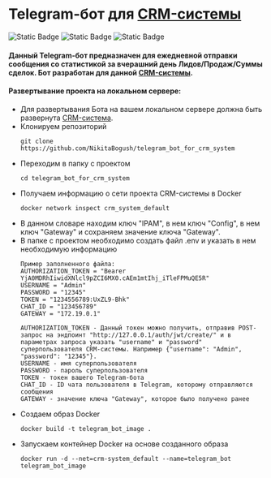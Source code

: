 # Telegram-бот для [CRM-системы](https://github.com/NikitaBogush/crm_system)

![Static Badge](https://img.shields.io/badge/python-3.10-blue?style=for-the-badge) ![Static Badge](https://img.shields.io/badge/python_telegram_bot-21.3-blue?style=for-the-badge) ![Static Badge](https://img.shields.io/badge/aioschedule-0.5.2-blue?style=for-the-badge) 

#### Данный Telegram-бот предназначен для ежедневной отправки сообщения со статистикой за вчерашний день Лидов/Продаж/Суммы сделок. Бот разработан для данной [CRM-системы](https://github.com/NikitaBogush/crm_system). 

#### Развертывание проекта на локальном сервере:
* Для развертывания Бота на вашем локальном сервере должна быть развернута [CRM-система](https://github.com/NikitaBogush/crm_system).
* Клонируем репозиторий
  ```
  git clone https://github.com/NikitaBogush/telegram_bot_for_crm_system
  ```
* Переходим в папку с проектом
  ```
  cd telegram_bot_for_crm_system
  ```  
* Получаем информацию о сети проекта CRM-системы в Docker 
  ```
  docker network inspect crm_system_default
  ```
* В данном словаре находим ключ "IPAM", в нем ключ "Config", в нем ключ "Gateway" и сохраняем значение ключа "Gateway".
* В папке с проектом необходимо создать файл .env и указать в нем необходимую информацию
  ```
  Пример заполненного файла:
  AUTHORIZATION_TOKEN = "Bearer YjA0MDRhIiwidXNlcl9pZCI6MX0.cAEm1mtIhj_iTleFPMuQE5R"
  USERNAME = "Admin"
  PASSWORD = "12345"
  TOKEN = "1234556789:UxZL9-Bhk"
  CHAT_ID = "123456789"
  GATEWAY = "172.19.0.1"
  
  AUTHORIZATION_TOKEN - Данный токен можно получить, отправив POST-запрос на эндпоинт "http://127.0.0.1/auth/jwt/create/" и в параметрах запроса указать "username" и "password" суперпользователя CRM-системы. Например {"username": "Admin", "password": "12345"}.
  USERNAME - имя суперпользователя
  PASSWORD - пароль суперпользователя
  TOKEN - токен вашего Telegram-бота
  CHAT_ID - ID чата пользователя в Telegram, которому отправляются сообщения
  GATEWAY - значение ключа "Gateway", которое было получено ранее
  ```
* Создаем образ Docker
  ```
  docker build -t telegram_bot_image .
  ```
* Запускаем контейнер Docker на основе созданного образа
  ```
  docker run -d --net=crm-system_default --name=telegram_bot telegram_bot_image
  ```
